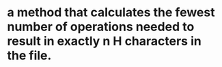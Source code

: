 # a method that calculates the fewest number of operations needed to result in exactly n H characters in the file.
